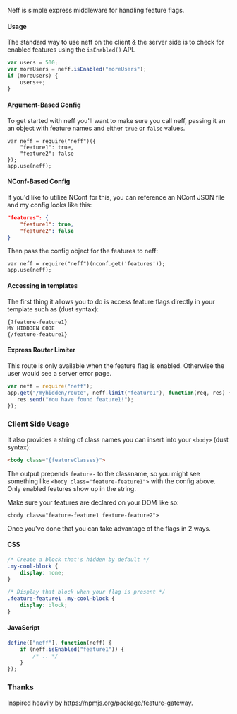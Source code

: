 Neff is simple express middleware for handling feature flags.


#### Usage

The standard way to use neff on the client & the server side is to check for enabled features using the `isEnabled()` API.

```javascript
var users = 500;
var moreUsers = neff.isEnabled("moreUsers");
if (moreUsers) {
    users++;
}
```


#### Argument-Based Config

To get started with neff you'll want to make sure you call neff, passing it an an object with feature names and either `true` or `false` values. 

```
var neff = require("neff")({
	"feature1": true,
	"feature2": false
});
app.use(neff);
```

#### NConf-Based Config

If you'd like to utilize NConf for this, you can reference an NConf JSON file and my config looks like this:

```json
"features": {
    "feature1": true,
    "feature2": false
}
```


Then pass the config object for the features to neff:

```
var neff = require("neff")(nconf.get('features'));
app.use(neff);
```

#### Accessing in templates


The first thing it allows you to do is access feature flags directly in your template such as (dust syntax):

```
{?feature-feature1}
MY HIDDDEN CODE
{/feature-feature1}

```

#### Express Router Limiter


This route is only available when the feature flag is enabled. Otherwise the user would see a server error page.

```javascript
var neff = require("neff");
app.get("/myhidden/route", neff.limit("feature1"), function(req, res) {
   res.send("You have found feature1!");
});
```

### Client Side Usage


It also provides a string of class names you can insert into your `<body>` (dust syntax):

```html
<body class="{featureClasses}">
```

The output prepends `feature-` to the classname, so you might see something like `<body class="feature-feature1">` with the config above. Only enabled features show up in the string.

Make sure your features are declared on your DOM like so:

```
<body class="feature-feature1 feature-feature2">
```

Once you've done that you can take advantage of the flags in 2 ways.


#### CSS

```css
/* Create a block that's hidden by default */
.my-cool-block {
	display: none;
}

/* Display that block when your flag is present */
.feature-feature1 .my-cool-block {
	display: block;
}
```

#### JavaScript

```javascript
define(["neff"], function(neff) {
	if (neff.isEnabled("feature1")) {
		/* .. */
	}
});
```

### Thanks

Inspired heavily by https://npmjs.org/package/feature-gateway.


